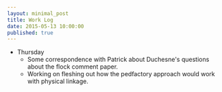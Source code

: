 ```yaml
---
layout: minimal_post
title: Work Log
date: 2015-05-13 10:00:00 
published: true
---
```


    
    
* Thursday
    * Some correspondence with Patrick about Duchesne's questions about the flock comment paper.
    * Working on fleshing out how the pedfactory approach would work with physical linkage.
